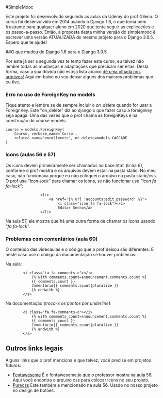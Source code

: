 #SimpleMooc

Este projeto foi desenvolvido seguindo as aulas da Udemy do prof Gileno. O curso foi desenvolvido em 2014 usando o Django 1.6, o que torna bem frustrante para qualquer aluno em 2020 que tenta seguir as explicações e os passo-a-passo.
Então, a proposta desta minha versão do simplemooc é escrever uma versão  ATUALIZADA do mesmo projeto para o Django 3.0.5. Espero que te ajude!

##O que mudou do Django 1.6 para o Django 3.0.5

Por esta já ser a segunda vez te tento fazer este curso, eu talvez não lembre todas as mudanças e adaptações que precisam ser eitas. Desta forma, caso a sua dúvida não esteja lista abaixo <ins>dê uma olhada nos arquivos!</ins> Aqui em baixo eu vou deixar alguns dos maiores problemas que eu tive. 

### Erro no uso de ForeignKey no models

Fique atento e lembre se de sempre incluir o <em>on_delete</em> quando for usar a ForeignKey. Este "on_delete" diz ao django o que fazer caso a foreignkey seja apaga. Uma das vezes que o prof chama as foreignKeys é na construção do course.models:

    course = models.ForeignKey(
		Course, verbose_name='Curso',
		related_name='enrollments', on_delete=models.CASCADE
	)

### Icons (aulas 56 e 57)

Os icons devem primeiramente ser chamados no base.html (linha 9), conforme o prof mostra e os arquivos devem estar na pasta static. No meu caso, não funcionava porque eu não coloquei o arquivo na pasta static/css.
O prof usa <em>"icon-lock"</em> para chamar os icons, se não funcionar use <em>"icon fa fa-lock"</em>:
```` 
                <li>
                    <a href="{% url 'accounts:edit_password' %}">
                        <i class="icon fa fa-lock"></i>
                        Editar Senha</a>
                </li>
````                 
Na aula 57, ele mostra que há uma outra forma de chamar os icons usando <em>"fa fa-lock"</em>.

### Problemas com comentários (aula 60)

O conteúdo das videoaulas e o código que o prof deixou são diferentes. E neste caso use o código da documentação se houver problemas:

Na aula:
````
        <i class="fa fa-comments-o"></i>
            {% with comments.count=announcement.comments.count %}
            {{ comments.count }}
            Comentário{{ comments.count|pluralize }}
            {% endwith %}
        </a> 
````        
Na documentação <em>(troca-s os pontos por underline)</em>:
```` 
        <i class="fa fa-comments-o"></i>
            {% with comments_count=announcement.comments.count %}
            {{ comments_count }}
            Comentário{{ comments_count|pluralize }}
            {% endwith %}
        </a> 
```` 
## Outros links legais

Alguns links que o prof menciona e que talvez, você precise em projetos futuros:

<ul>
    <li><a href = "https://fontawesome.com/?from=io">Fontawesome</a> É o fontawesome.io que o professor mostra na aula 56. Aqui você encontra o arquivo css para colocar icons no seu projeto.
</li>
    <li><a href = "https://purecss.io/">Purecss</a> Este também é mencionado na aula 56. Usado no nosso projeto no design de botões.
</li>
   
</ul> 

